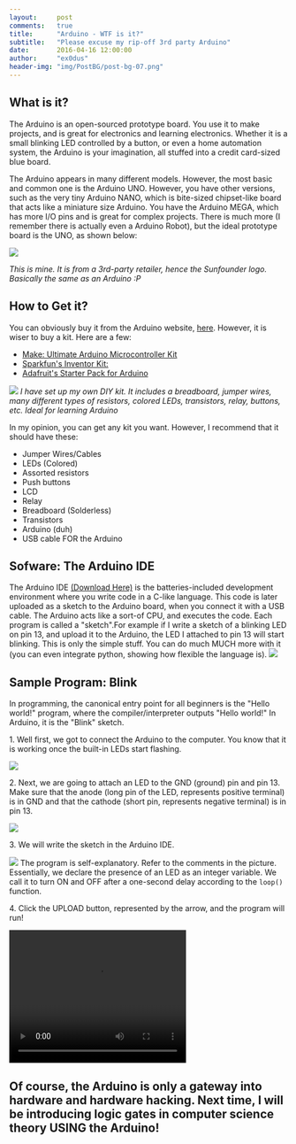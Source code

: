 ```yaml
---
layout:     post
comments:   true
title:      "Arduino - WTF is it?"
subtitle:   "Please excuse my rip-off 3rd party Arduino"
date:       2016-04-16 12:00:00
author:     "ex0dus"
header-img: "img/PostBG/post-bg-07.png"
---
```

<h2> What is it? </h2>
The Arduino is an open-sourced prototype board. You use it to make projects, and is great for electronics and learning electronics. Whether it is a small blinking LED controlled by a button, or even a home automation system, the Arduino is your imagination, all stuffed into a credit card-sized blue board.

The Arduino appears in many different models. However, the most basic and common one is the Arduino UNO. However, you have other versions, such as the very tiny Arduino NANO, which is bite-sized chipset-like board that acts like a miniature size Arduino. You have the Arduino MEGA, which has more I/O pins and is great for complex projects. There is much more (I remember there is actually even a Arduino Robot), but the ideal prototype board is the UNO, as shown below:

<img src="/img/ArduinoWTFisIt/arduino-pic.jpg">

<i>This is mine. It is from a 3rd-party retailer, hence the Sunfounder logo. Basically the same as an Arduino :P</i>

<h2> How to Get it? </h2>
You can obviously buy it from the Arduino website, <a href="http://www.arduino.org/">here</a>. However, it is wiser to buy a kit. Here are a few:
<ul>
	<li><a href="http://www.makershed.com/products/ultimate-arduino-microcontroller-pack">Make: Ultimate Arduino Microcontroller Kit</a></li>
	<li><a href="https://www.sparkfun.com/products/12060?gclid=CjwKEAiA-s6zBRDWudDL2Iic4QQSJAA4Od3Xv9dGOkvaiVOAmJ7S2rWWO9lrId_EG5lTEYWW1DwClRoCQ_Xw_wcB">Sparkfun's Inventor Kit:</a></li>
	<li><a href="https://www.adafruit.com/products/68?gclid=CjwKEAiA-s6zBRDWudDL2Iic4QQSJAA4Od3Xa0jNpHILmQFEqvXD2qshEWqEAxlnskf1J57GT53zdhoCrK_w_wcB">
	Adafruit's Starter Pack for Arduino</a></li>
</ul>

<img src="/img/ArduinoWTFisIt/personalkit.jpg">
<i> I have set up my own DIY kit. It includes a breadboard, jumper wires, many different types of resistors, colored LEDs, transistors, relay, buttons, etc. Ideal for learning Arduino </i>

In my opinion, you can get any kit you want. However, I recommend that it should have these:

<ul>    
    <li>Jumper Wires/Cables</li>
    <li>LEDs (Colored) </li>
    <li>Assorted resistors </li>
    <li>Push buttons </li>
    <li>LCD</li>
    <li>Relay</li>
    <li>Breadboard (Solderless)</li>
    <li>Transistors</li>
    <li>Arduino (duh)</li>
    <li>USB cable FOR the Arduino</li>
</ul>

<h2> Sofware: The Arduino IDE </h2>
The Arduino IDE <a href="https://www.arduino.cc/en/Main/Software">(Download Here)</a> is the batteries-included development environment where you write code in a C-like language. This code is later uploaded as a sketch to the Arduino board, when you connect it with a USB cable. The Arduino acts like a sort-of CPU, and executes the code. Each program is called a "sketch".For example if I write a sketch of a blinking LED on pin 13, and upload it to the Arduino, the LED I attached to pin 13 will start blinking. This is only the simple stuff. You can do much MUCH more with it (you can even integrate python, showing how flexible the language is). 

<img src="/img/ArduinoWTFisIt/arduinoide.png">

<h2> Sample Program: Blink </h2>
In programming, the canonical entry point for all beginners is the "Hello world!" program, where the compiler/interpreter outputs "Hello world!" In Arduino, it is the "Blink" sketch.
<p>1. Well first, we got to connect the Arduino to the computer. You know that it is working once the built-in LEDs start flashing.</p>
<img src="/img/ArduinoWTFisIt/connectedarduino.jpg">
<p>2. Next, we are going to attach an LED to the GND (ground) pin and pin 13. Make sure that the anode (long pin of the LED, represents positive terminal) is in GND and that the cathode (short pin, represents negative terminal) is in pin 13.</p>
<img src="/img/ArduinoWTFisIt/arduinopin.jpg">
<p>3. We will write the sketch in the Arduino IDE. </p>
<img src="/img/ArduinoWTFisIt/blinksketch.png">
The program is self-explanatory. Refer to the comments in the picture. Essentially, we declare the presence of an LED as an integer variable. We call it to turn ON and OFF after a one-second delay according to the <code>loop()</code> function.
<p>4. Click the UPLOAD button, represented by the arrow, and the program will run!</p>
<video width="320" height="240" controls>
  <source src="/img/ArduinoWTFisIt/blinkout.mov">
Your browser does not support the video tag.
</video> 

<h2>Of course, the Arduino is only a gateway into hardware and hardware hacking. Next time, I will be introducing logic gates in computer science theory USING the Arduino! <h2>